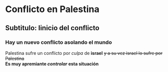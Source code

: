 # Conflicto en Palestina

## Subtitulo: Iinicio del conflicto

### Hay un nuevo conflicto asolando el mundo
Palestina sufre un conflicto por _culpa_ de **israel**  ~~y a su vez israel lo sufre por Palestina~~   
**Es muy apremiante _controlar_ esta situación**
